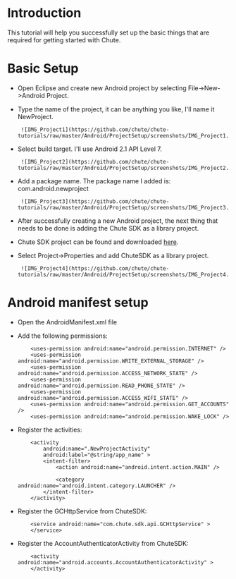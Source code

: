 
Introduction
====

This tutorial will help you successfully set up the basic things that are required for
getting started with Chute.


Basic Setup
====

* Open Eclipse and create new Android project by selecting File->New->Android Project.
* Type the name of the project, it can be anything you like, I'll name it NewProject.

       ![IMG_Project1](https://github.com/chute/chute-tutorials/raw/master/Android/ProjectSetup/screenshots/IMG_Project1.png)
  
* Select build target. I'll use Android 2.1 API Level 7.  
 
       ![IMG_Project2](https://github.com/chute/chute-tutorials/raw/master/Android/ProjectSetup/screenshots/IMG_Project2.png)
  
* Add a package name. The package name I added is: com.android.newproject

       ![IMG_Project3](https://github.com/chute/chute-tutorials/raw/master/Android/ProjectSetup/screenshots/IMG_Project3.png)
  
* After successfully creating a new Android project, the next thing that needs to be done
  is adding the Chute SDK as a library project.
* Chute SDK project can be found and downloaded [here](https://github.com/chute/Chute-SDK).
* Select Project->Properties and add ChuteSDK as a library project.

       ![IMG_Project4](https://github.com/chute/chute-tutorials/raw/master/Android/ProjectSetup/screenshots/IMG_Project4.png)
  
    
Android manifest setup
====

* Open the AndroidManifest.xml file 

* Add the following permissions:

    ```
        <uses-permission android:name="android.permission.INTERNET" />
        <uses-permission android:name="android.permission.WRITE_EXTERNAL_STORAGE" />
        <uses-permission android:name="android.permission.ACCESS_NETWORK_STATE" />
        <uses-permission android:name="android.permission.READ_PHONE_STATE" />
        <uses-permission android:name="android.permission.ACCESS_WIFI_STATE" />
        <uses-permission android:name="android.permission.GET_ACCOUNTS" />
        <uses-permission android:name="android.permission.WAKE_LOCK" />
    ```

* Register the activities:

    ```
        <activity
            android:name=".NewProjectActivity"
            android:label="@string/app_name" >
            <intent-filter>
                <action android:name="android.intent.action.MAIN" />

                <category android:name="android.intent.category.LAUNCHER" />
            </intent-filter>
        </activity>     
    ```
 
* Register the GCHttpService from ChuteSDK:

    ```
        <service android:name="com.chute.sdk.api.GCHttpService" >
        </service> 
    ```
 
* Register the AccountAuthenticatorActivity from ChuteSDK:

    ```
        <activity android:name="android.accounts.AccountAuthenticatorActivity" >
        </activity> 
    ```
 
 
  